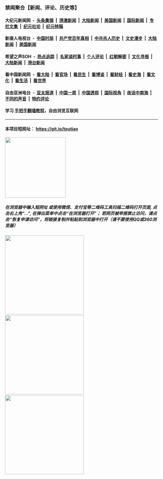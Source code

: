 ### 禁闻聚合【新闻、评论、历史等】

#### 大纪元新闻网 &nbsp;-&nbsp; [头条集锦](indexes/E头条集锦.md?t=03130702) &nbsp;|&nbsp; [港澳新闻](indexes/E港澳新闻.md?t=03130702)  &nbsp;|&nbsp; [大陆新闻](indexes/E大陆新闻.md?t=03130702) &nbsp;|&nbsp; [美国新闻](indexes/E美国新闻.md?t=03130702) &nbsp;|&nbsp; [国际新闻](indexes/E国际新闻.md?t=03130702) &nbsp;|&nbsp; [专栏文集](indexes/E专栏文集.md?t=03130702) &nbsp;|&nbsp; [纪元社论](indexes/E纪元社论.md?t=03130702) &nbsp;|&nbsp; [纪元特稿](indexes/E纪元特稿.md?t=03130702) 

#### 新唐人电视台 &nbsp;-&nbsp; [中国时局](indexes/N中国时局.md?t=03130702) &nbsp;|&nbsp; [共产党百年真相](indexes/N共产党百年真相.md?t=03130702) &nbsp;|&nbsp; [中共杀人历史](indexes/N中共杀人历史.md?t=03130702) &nbsp;|&nbsp; [文史漫步](indexes/N文史漫步.md?t=03130702) &nbsp;|&nbsp; [大陆新闻](indexes/N大陆新闻.md?t=03130702) &nbsp;|&nbsp; [美国新闻](indexes/N美国新闻.md?t=03130702)

#### 希望之声SOH &nbsp;-&nbsp; [热点追踪](indexes/H热点追踪.md?t=03130702) &nbsp;|&nbsp; [名家谈时事](indexes/H名家谈时事.md?t=03130702) &nbsp;|&nbsp; [个人评论](indexes/H个人评论.md?t=03130702)  &nbsp;|&nbsp; [红朝解密](indexes/H红朝解密.md?t=03130702) &nbsp;|&nbsp; [文化寻根](indexes/H文化寻根.md?t=03130702) &nbsp;|&nbsp; [大陆新闻](indexes/H大陆新闻.md?t=03130702) &nbsp;|&nbsp; [港台新闻](indexes/H港台新闻.md?t=03130702)

#### 看中国新闻网 &nbsp;-&nbsp; [看大陆](indexes/S看大陆.md?t=03130702) &nbsp;|&nbsp; [看官场](indexes/S看官场.md?t=03130702) &nbsp;|&nbsp; [看民生](indexes/S看民生.md?t=03130702)  &nbsp;|&nbsp; [看博谈](indexes/S看博谈.md?t=03130702) &nbsp;|&nbsp; [看财经](indexes/S看财经.md?t=03130702) &nbsp;|&nbsp; [看史海](indexes/S看史海.md?t=03130702) &nbsp;|&nbsp; [看文化](indexes/S看文化.md?t=03130702) &nbsp;|&nbsp; [看生活](indexes/S看生活.md?t=03130702) &nbsp;|&nbsp; [看世界](indexes/S看世界.md?t=03130702)

#### 自由亚洲电台 &nbsp;-&nbsp; [亚太报道](indexes/R亚太报道.md?t=03130702) &nbsp;|&nbsp; [中国一周](indexes/R中国一周.md?t=03130702) &nbsp;|&nbsp; [中国透视](indexes/R中国透视.md?t=03130702)  &nbsp;|&nbsp; [国际视角](indexes/R国际视角.md?t=03130702) &nbsp;|&nbsp; [夜话中南海](indexes/R夜话中南海.md?t=03130702) &nbsp;|&nbsp; [不同的声音](indexes/R不同的声音.md?t=03130702) &nbsp;|&nbsp; [特约评论](indexes/R特约评论.md?t=03130702)

#### 学习 [手把手翻墙教程](https://github.com/gfw-breaker/guides/wiki)，自由浏览互联网

----

#### 本项目短网址： https://git.io/toutiao
<img src="https://raw.githubusercontent.com/gfw-breaker/banned-news/master/scripts/img/qr.png" width="200px"/>  

##### 在浏览器中输入短网址 或使用微信、支付宝等二维码工具扫描二维码打开页面, 点击右上角"...", 在弹出菜单中点击“在浏览器打开”； 若网页被举报禁止访问，请点击“恢复申请访问”，将链接复制并粘贴到浏览器中打开（请不要使用QQ或360浏览器）

<img src="https://raw.githubusercontent.com/gfw-breaker/banned-news/master/scripts/img/1.png" width="260px"/> &nbsp; <img src="https://raw.githubusercontent.com/gfw-breaker/banned-news/master/scripts/img/2.png" width="260px"/> &nbsp; <img src="https://raw.githubusercontent.com/gfw-breaker/banned-news/master/scripts/img/3.png" width="260px"/>

